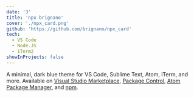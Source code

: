 ```yaml
---
date: '3'
title: 'npx brignano'
cover: './npx_card.png'
github: 'https://github.com/brignano/npx_card'
tech:
  - VS Code
  - Node.JS
  - iTerm2
showInProjects: false
---
```


A minimal, dark blue theme for VS Code, Sublime Text, Atom, iTerm, and more. Available on [Visual Studio Marketplace](https://marketplace.visualstudio.com/items?itemName=brittanychiang.halcyon-vscode), [Package Control](https://packagecontrol.io/packages/Halcyon%20Theme), [Atom Package Manager](https://atom.io/themes/halcyon-syntax), and [npm](https://www.npmjs.com/package/hyper-halcyon-theme).
